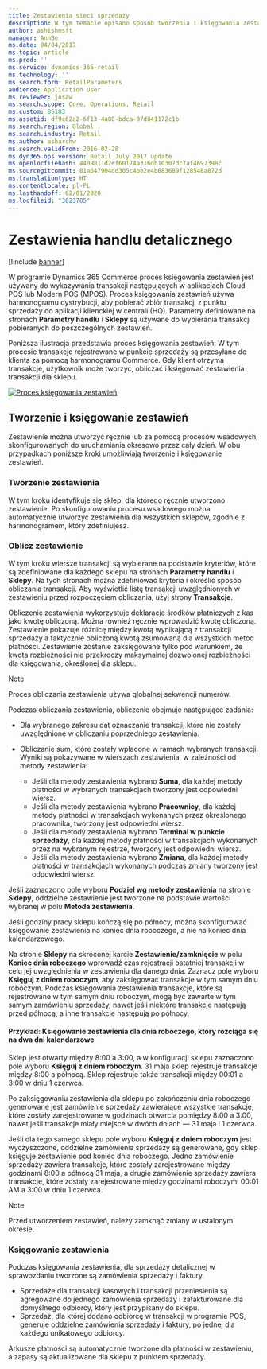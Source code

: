 ```yaml
---
title: Zestawienia sieci sprzedaży
description: W tym temacie opisano sposób tworzenia i księgowania zestawień.
author: ashishmsft
manager: AnnBe
ms.date: 04/04/2017
ms.topic: article
ms.prod: ''
ms.service: dynamics-365-retail
ms.technology: ''
ms.search.form: RetailParameters
audience: Application User
ms.reviewer: josaw
ms.search.scope: Core, Operations, Retail
ms.custom: 85183
ms.assetid: df9c62a2-6f13-4a08-bdca-07d041172c1b
ms.search.region: Global
ms.search.industry: Retail
ms.author: asharchw
ms.search.validFrom: 2016-02-28
ms.dyn365.ops.version: Retail July 2017 update
ms.openlocfilehash: 4409811d2ef60174a316db10307dc7af4697398c
ms.sourcegitcommit: 81a647904dd305c4be2e4b683689f128548a872d
ms.translationtype: HT
ms.contentlocale: pl-PL
ms.lasthandoff: 02/01/2020
ms.locfileid: "3023705"
---
```

# <a name="retail-statements"></a>Zestawienia handlu detalicznego

[!include [banner](includes/banner.md)]

W programie Dynamics 365 Commerce proces księgowania zestawień jest używany do wykazywania transakcji następujących w aplikacjach Cloud POS lub Modern POS (MPOS). Proces księgowania zestawień używa harmonogramu dystrybucji, aby pobierać zbiór transakcji z punktu sprzedaży do aplikacji klienckiej w centrali (HQ). Parametry definiowane na stronach **Parametry handlu** i **Sklepy** są używane do wybierania transakcji pobieranych do poszczególnych zestawień.

Poniższa ilustracja przedstawia proces księgowania zestawień: W tym procesie transakcje rejestrowane w punkcie sprzedaży są przesyłane do klienta za pomocą harmonogramu Commerce. Gdy klient otrzyma transakcje, użytkownik może tworzyć, obliczać i księgować zestawienia transakcji dla sklepu.

[![Proces księgowania zestawień](./media/retail-statements.png)](./media/retail-statements.png)

## <a name="creating-and-posting-statements"></a>Tworzenie i księgowanie zestawień

Zestawienie można utworzyć ręcznie lub za pomocą procesów wsadowych, skonfigurowanych do uruchamiania okresowo przez cały dzień. W obu przypadkach poniższe kroki umożliwiają tworzenie i księgowanie zestawień.

### <a name="create-the-statement"></a>Tworzenie zestawienia

W tym kroku identyfikuje się sklep, dla którego ręcznie utworzono zestawienie. Po skonfigurowaniu procesu wsadowego można automatycznie utworzyć zestawienia dla wszystkich sklepów, zgodnie z harmonogramem, który zdefiniujesz.

### <a name="calculate-the-statement"></a>Oblicz zestawienie

W tym kroku wiersze transakcji są wybierane na podstawie kryteriów, które są zdefiniowane dla każdego sklepu na stronach **Parametry handlu** i **Sklepy**. Na tych stronach można zdefiniować kryteria i określić sposób obliczania transakcji. Aby wyświetlić listę transakcji uwzględnionych w zestawieniu przed rozpoczęciem obliczania, użyj strony **Transakcje**.

Obliczenie zestawienia wykorzystuje deklaracje środków płatniczych z kas jako kwotę obliczoną. Można również ręcznie wprowadzić kwotę obliczoną. Zestawienie pokazuje różnicę między kwotą wynikającą z transakcji sprzedaży a faktycznie obliczoną kwotą zsumowaną dla wszystkich metod płatności. Zestawienie zostanie zaksięgowane tylko pod warunkiem, że kwota rozbieżności nie przekroczy maksymalnej dozwolonej rozbieżności dla księgowania, określonej dla sklepu.

> [!NOTE]
> Proces obliczania zestawienia używa globalnej sekwencji numerów.

Podczas obliczania zestawienia, obliczenie obejmuje następujące zadania:

- Dla wybranego zakresu dat oznaczanie transakcji, które nie zostały uwzględnione w obliczaniu poprzedniego zestawienia.
- Obliczanie sum, które zostały wpłacone w ramach wybranych transakcji. Wyniki są pokazywane w wierszach zestawienia, w zależności od metody zestawienia:

    - Jeśli dla metody zestawienia wybrano **Suma**, dla każdej metody płatności w wybranych transakcjach tworzony jest odpowiedni wiersz.
    - Jeśli dla metody zestawienia wybrano **Pracownicy**, dla każdej metody płatności w transakcjach wykonanych przez określonego pracownika, tworzony jest odpowiedni wiersz.
    - Jeśli dla metody zestawienia wybrano **Terminal w punkcie sprzedaży**, dla każdej metody płatności w transakcjach wykonanych przez na wybranym rejestrze, tworzony jest odpowiedni wiersz.
    - Jeśli dla metody zestawienia wybrano **Zmiana**, dla każdej metody płatności w transakcjach wykonanych podczas zmiany tworzony jest odpowiedni wiersz.

Jeśli zaznaczono pole wyboru **Podziel wg metody zestawienia** na stronie **Sklepy**, oddzielne zestawienie jest tworzone na podstawie wartości wybranej w polu **Metoda zestawienia**.

Jeśli godziny pracy sklepu kończą się po północy, można skonfigurować księgowanie zestawienia na koniec dnia roboczego, a nie na koniec dnia kalendarzowego.

Na stronie **Sklepy** na skróconej karcie **Zestawienie/zamknięcie** w polu **Koniec dnia roboczego** wprowadź czas rejestracji ostatniej transakcji w celu jej uwzględnienia w zestawieniu dla danego dnia. Zaznacz pole wyboru **Księguj z dniem roboczym**, aby zaksięgować transakcje w tym samym dniu roboczym. Podczas księgowania zestawienia transakcje, które są rejestrowane w tym samym dniu roboczym, mogą być zawarte w tym samym zamówieniu sprzedaży, nawet jeśli niektóre transakcje następują przed północą, a inne transakcje następują po północy.

#### <a name="example-post-a-statement-for-a-business-day-that-extends-over-two-calendar-days"></a>Przykład: Księgowanie zestawienia dla dnia roboczego, który rozciąga się na dwa dni kalendarzowe

Sklep jest otwarty między 8:00 a 3:00, a w konfiguracji sklepu zaznaczono pole wyboru **Księguj z dniem roboczym**. 31 maja sklep rejestruje transakcje między 8:00 a północą. Sklep rejestruje także transakcji między 00:01 a 3:00 w dniu 1 czerwca.

Po zaksięgowaniu zestawienia dla sklepu po zakończeniu dnia roboczego generowane jest zamówienie sprzedaży zawierające wszystkie transakcje, które zostały zarejestrowane w godzinach otwarcia pomiędzy 8:00 a 3:00, nawet jeśli transakcje miały miejsce w dwóch dniach — 31 maja i 1 czerwca.

Jeśli dla tego samego sklepu pole wyboru **Księguj z dniem roboczym** jest wyczyszczone, oddzielne zamówienia sprzedaży są generowane, gdy sklep księguje zestawienie pod koniec dnia roboczego. Jedno zamówienie sprzedaży zawiera transakcje, które zostały zarejestrowane między godzinami 8:00 a północą 31 maja, a drugie zamówienie sprzedaży zawiera transakcje, które zostały zarejestrowane między godzinami roboczymi 00:01 AM a 3:00 w dniu 1 czerwca.

> [!NOTE]
> Przed utworzeniem zestawień, należy zamknąć zmiany w ustalonym okresie.

### <a name="post-the-statement"></a>Księgowanie zestawienia

Podczas księgowania zestawienia, dla sprzedaży detalicznej w sprawozdaniu tworzone są zamówienia sprzedaży i faktury.

- Sprzedaże dla transakcji kasowych i transakcji przeniesienia są agregowane do jednego zamówienia sprzedaży i zafakturowane dla domyślnego odbiorcy, który jest przypisany do sklepu.
- Sprzedaż, dla której dodano odbiorcę w transakcji w programie POS, generuje oddzielne zamówienia sprzedaży i faktury, po jednej dla każdego unikatowego odbiorcy.

Arkusze płatności są automatycznie tworzone dla płatności w zestawieniu, a zapasy są aktualizowane dla sklepu z punktem sprzedaży.
